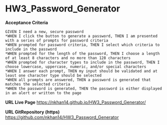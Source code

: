 # HW3_Password_Generator

**Acceptance Criteria**

```
GIVEN I need a new, secure password
*WHEN I click the button to generate a password, THEN I am presented with a series of prompts for password criteria
*WHEN prompted for password criteria, THEN I select which criteria to include in the password
*WHEN prompted for the length of the password, THEN I choose a length of at least 8 characters and no more than 128 characters
*WHEN prompted for character types to include in the password, THEN I choose lowercase, uppercase, numeric, and/or special characters
*WHEN I answer each prompt, THEN my input should be validated and at least one character type should be selected
*WHEN all prompts are answered, THEN a password is generated that matches the selected criteria
*WHEN the password is generated, THEN the password is either displayed in an alert or written to the page

```

**URL Live Page**
https://nkhan14.github.io/HW3_Password_Generator/

**URL GitRepository (https)**
https://github.com/nkhan14/HW3_Password_Generator